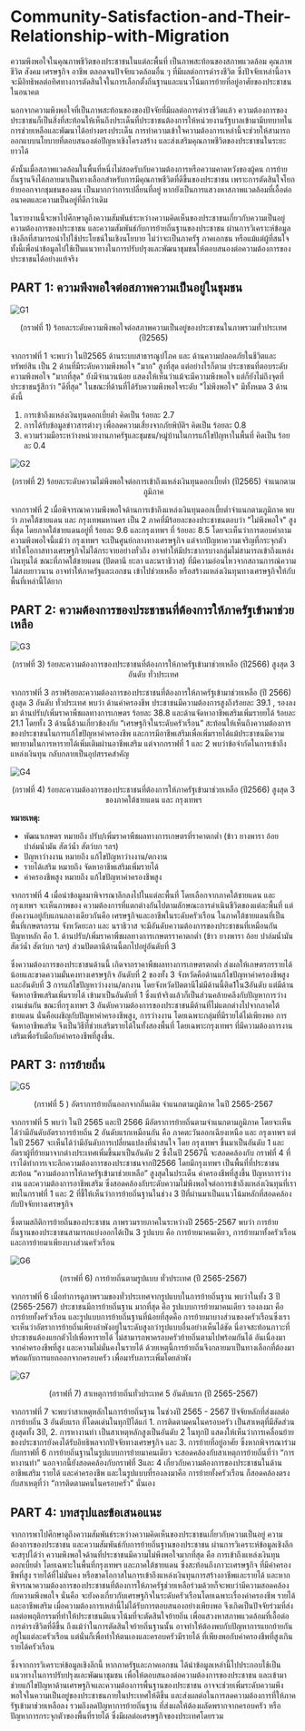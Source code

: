 # Community-Satisfaction-and-Their-Relationship-with-Migration

ความพึงพอใจในคุณภาพชีวิตของประชาชนในแต่ละพื้นที่ เป็นภาพสะท้อนของสภาพแวดล้อม คุณภาพชีวิต สังคม เศรษฐกิจ อาชีพ ตลอดจนปัจจัยแวดล้อมอื่น ๆ ที่มีผลต่อการดำรงชีวิต ซึ่งปัจจัยเหล่านี้อาจจะมีอิทธิพลต่อทิศทางการตัดสินใจในการเลือกตั้งถิ่นฐานและแนวโน้มการย้ายที่อยู่อาศัยของประชาชนในอนาคต 

นอกจากความพึงพอใจที่เป็นภาพสะท้อนของของปัจจัยที่มีผลต่อการดำรงชีวิตแล้ว ความต้องการของประชาชนก็เป็นสิ่งที่สะท้อนให้เห็นถึงประเด็นที่ประชาชนต้องการให้หน่วยงานรัฐบาลเข้ามามีบทบาทในการช่วยเหลือและพัฒนาได้อย่างตรงประเด็น การทำความเข้าใจความต้องการเหล่านี้จะช่วยให้สามารถออกแบบนโยบายที่ตอบสนองต่อปัญหาเชิงโครงสร้าง และส่งเสริมคุณภาพชีวิตของประชาชนในระยะยาวได้  

ดังนั้นเมื่อสภาพแวดล้อมในพื้นที่หนึ่งไม่สอดรับกับความต้องการหรือความคาดหวังของผู้คน การย้ายถิ่นฐานจึงได้กลายมาเป็นทางเลือกสำหรับการมีคุณภาพชีวิตที่ดีขึ้นของประชาชน เพราะการตัดสินใจโยกย้ายออกจากชุมชนของตน เป็นมากกว่าการเปลี่ยนที่อยู่ หากยังเป็นการแสวงหาสภาพแวดล้อมที่เอื้อต่ออนาคตและความเป็นอยู่ที่ดีกว่าเดิม 

ในรายงานนี้จะพาไปศึกษาดูถึงความสัมพันธ์ระหว่างความคิดเห็นของประชาชนเกี่ยวกับความเป็นอยู่ ความต้องการของประชาชน และความสัมพันธ์กับการย้ายถิ่นฐานของประชาชน ผ่านการวิเคราะห์ข้อมูลเชิงลึกที่สามารถนำไปใช้ประโยชน์ในเชิงนโยบาย ไม่ว่าจะเป็นภาครัฐ ภาคเอกชน หรือแม้แต่ผู้ที่สนใจ ทั้งนี้เพื่อนำข้อมูลไปใช้เป็นแนวทางในการปรับปรุงและพัฒนาชุมชนให้ตอบสนองต่อความต้องการของประชาชนได้อย่างแท้จริง 


## PART 1: ความพึงพอใจต่อสภาพความเป็นอยู่ในชุมชน 

![G1](https://github.com/PPLOYLYN/Community-Satisfaction-and-Their-Relationship-with-Migration/blob/main/G1.png)
<p align="center">(กราฟที่ 1) ร้อยละระดับความพึงพอใจต่อสภาพความเป็นอยู่ของประชาชนในภาพรวมทั่วประเทศ (ปี2565)</p> 
จากกราฟที่ 1 จะพบว่า ในปี2565 ด้านระบบสาธารณูปโภค และ ด้านความปลอดภัยในชีวิตและทรัพย์สิน เป็น 2 ด้านที่มีระดับความพึงพอใจ "มาก" สูงที่สุด แต่อย่างไรก็ตาม ประชาชนที่ตอบระดับความพึงพอใจ "มากที่สุด" ยังมีจำนวนน้อย แสดงให้เห็นว่าแม้จะมีความพึงพอใจ แต่ก็ยังไม่ถึงจุดที่ประชาชนรู้สึกว่า "ดีที่สุด"  
ในขณะที่ด้านที่ได้รับความพึงพอใจระดับ "ไม่พึงพอใจ"  มีทั้งหมด 3 ด้าน ดังนี้  

1. การเข้าถึงแหล่งเงินทุนดอกเบี้ยต่ำ คิดเป็น ร้อยละ 2.7  
2. การได้รับข้อมูลข่าวสารต่างๆ เพื่อลดความเสี่ยงจากภัยพิบัติฯ คิดเป็น ร้อยละ 0.8  
3. ความร่วมมือระหว่างหน่วยงานภาครัฐและชุมชน/หมู่บ้านในการแก้ไขปัญหาในพื้นที่ คิดเป็น ร้อยละ 0.4

 
![G2](https://github.com/PPLOYLYN/Community-Satisfaction-and-Their-Relationship-with-Migration/blob/main/G2.png)
<p align="center">(กราฟที่ 2) ร้อยละระดับความไม่พึงพอใจต่อการเข้าถึงแหล่งเงินทุนดอกเบี้ยต่ำ (ปี2565) จำแนกตามภูมิภาค</p> 
จากกราฟที่ 2 เมื่อพิจารณาความพึงพอใจด้านการเข้าถึงแหล่งเงินทุนดอกเบี้ยต่ำจำแนกตามภูมิภาค พบว่า ภาคใต้ชายแดน และ กรุงเทพมหานคร เป็น 2 ภาคที่มีร้อยละของประชาชนตอบว่า "ไม่พึงพอใจ" สูงที่สุด โดยภาคใต้ชายแดนอยู่ที่ ร้อยละ 9.6 และกรุงเทพฯ ที่ ร้อยละ 8.5   โดยจะเห็นว่าการตอบคำถามความพึงพอใจนี้แม้ว่า กรุงเทพฯ จะเป็นศูนย์กลางทางเศรษฐกิจ แต่จากปัญหาความเจริญที่กระจุกตัว ทำให้โอกาสทางเศรษฐกิจไม่ได้กระจายอย่างทั่วถึง อาจทำให้มีประชากรบางกลุ่มไม่สามารถเข้าถึงแหล่งเงินทุนได้ ขณะที่ภาคใต้ชายแดน (ปัตตานี ยะลา และนราธิวาส) ที่มีความอ่อนไหวจากสถานการณ์ความไม่สงบยาวนาน อาจทำให้ภาครัฐและเอกชน เข้าไปช่วยเหลือ หรือสร้างแหล่งเงินทุนทางเศรษฐกิจให้กับพื้นที่เหล่านี้ได้ยาก 

 
## PART 2: ความต้องการของประชาชนที่ต้องการให้ภาครัฐเข้ามาช่วยเหลือ  
 
![G3](https://github.com/PPLOYLYN/Community-Satisfaction-and-Their-Relationship-with-Migration/blob/main/G3.png)
<p align="center">(กราฟที่ 3)  ร้อยละความต้องการของประชาชนที่ต้องการให้ภาครัฐเข้ามาช่วยเหลือ (ปี2566) สูงสุด 3 อันดับ ทั่วประเทศ</p> 
จากกราฟที่ 3 กราฟร้อยละความต้องการของประชาชนที่ต้องการให้ภาครัฐเข้ามาช่วยเหลือ (ปี 2566) สูงสุด 3 อันดับ ทั่วประเทศ พบว่า ด้านค่าครองชีพ ประชาชนมีความต้องการสูงถึงร้อยละ 39.1 , รองลงมา ด้านปรับ/เพิ่มราคาพืชผลทางการเกษตร ร้อยละ 38.8 และด้านจัดหาอาชีพเสริมเพิ่มรายยได้ ร้อยละ 21.1 โดยทั้ง 3 ด้านนี้ล้วนเกี่ยวข้องกับ “เศรษฐกิจในระดับครัวเรือน” สะท้อนให้เห็นถึงความต้องการของประชาชนในการแก้ไขปัญหาค่าครองชีพ และการมีอาชีพเสริมเพื่อเพิ่มรายได้แม้ประชาชนมีความพยายามในการหารายได้เพิ่มเติมผ่านอาชีพเสริม แต่จากกราฟที่ 1 และ 2  พบว่าข้อจำกัดในการเข้าถึงแหล่งเงินทุน กลับกลายเป็นอุปสรรคสำคัญ 

 
![G4](https://github.com/PPLOYLYN/Community-Satisfaction-and-Their-Relationship-with-Migration/blob/main/G4.png)
<p align="center">(กราฟที่ 4)  ร้อยละความต้องการของประชาชนที่ต้องการให้ภาครัฐเข้ามาช่วยเหลือ (ปี2566) สูงสุด 3 ของภาคใต้ชายแดน และ กรุงเทพฯ</p> 

**หมายเหตุ:**
* พัฒนาเกษตร หมายถึง ปรับ/เพิ่มราคาพืชผลทางการเกษตรที่ราคาตกต่ำ (ข้าว ยางพารา อ้อย ปาล์มน้ำมัน สัตว์น้ำ สัตว์บก ฯลฯ) 
* ปัญหาว่างงาน หมายถึง แก้ไขปัญหาว่างงาน/ตกงาน 
* รายได้เสริม หมายถึง จัดหาอาชีพเสริมเพิ่มรายได้ 
* ค่าครองชีพสูง หมายถึง แก้ไขปัญหาค่าครองชีพสูง 

จากกราฟที่ 4 เมื่อนำข้อมูลมาพิจารณาลึกลงไปในแต่ละพื้นที่ โดยเลือกจากภาคใต้ชายแดน และ กรุงเทพฯ  จะเห็นภาพของ ความต้องการที่แตกต่างกันไปตามลักษณะการดำเนินชีวิตของแต่ละพื้นที่ แต่ยังคงวนอยู่กับแกนกลางเดียวกันคือ เศรษฐกิจและอาชีพในระดับครัวเรือน 
ในภาคใต้ชายแดนที่เป็นพื้นที่เกษตรกรรม จังหวัดยะลา และ นราธิวาส จะมีอันดับความต้องการของประชาชนที่เหมือนกัน ปัญหาหลัก คือ 1. ด้านปรับ/เพิ่มราคาพืชผลทางการเกษตรราคาตกต่ำ (ข้าว ยางพารา อ้อย ปาล์มน้ำมัน สัตว์น้ำ สัตว์บก ฯลฯ)  ส่วนปัตตานีด้านนี้ตกไปอยู่อันดับที่ 3  

ซึ่งความต้องการของประชาชนด้านนี้ เกิดจากราคาพืชผลทางการเกษตรตกต่ำ ส่งผลให้เกษตรกรรายได้น้อยและขาดความมั่นคงทางเศรษฐกิจ 
อันดับที่ 2 ของทั้ง 3 จังหวัดคือด้านแก้ไขปัญหาค่าครองชีพสูง  และอันดับที่ 3 การแก้ไขปัญหาว่างงาน/ตกงาน โดยจังหวัดปัตตานีไม่มีด้านนี้ติด1ใน3อันดับ แต่มีด้านจัดหาอาชีพเสริมเพิ่มรายได้ เข้ามาเป็นอันดับที่ 1 ซึ่งแท้จริงแล้วก็เป็นส่วนคล้ายคลึงกับปัญหาการว่างงานเช่นกัน 
ขณะที่กรุงเทพฯ 3 อันดับความต้องการของประชาชนมีด้านที่ไม่แตกต่างไปจากภาคใต้ชายแดน นั่นคือเผชิญกับปัญหาค่าครองชีพสูง, การว่างงาน โดยเฉพาะกลุ่มที่มีรายได้ไม่เพียงพอ การจัดหาอาชีพเสริม จึงเป็นวิธีที่ช่วยเสริมรายได้ในทั้งสองพื้นที่ โดยเฉพาะกรุงเทพฯ ที่มีความต้องการงานเสริมเพื่อรับมือกับค่าครองชีพที่สูงขึ้น. 

 
## PART 3: การย้ายถิ่น 
 
![G5](https://github.com/PPLOYLYN/Community-Satisfaction-and-Their-Relationship-with-Migration/blob/main/G5.png)
<p align="center">(กราฟที่ 5 ) อัตราการย้ายถิ่นออกจากถิ่นเดิม จำแนกตามภูมิภาค ในปี 2565-2567</p> 

จากกราฟที่ 5 พบว่า ในปี 2565 และปี 2566 มีอัตราการย้ายถิ่นตามจำแนกตามภูมิภาค โดยจะเห็นได้ว่ามีอันดับอัตราการย้ายถิ่น 2 อันดับแรกเหมือนกัน คือ ภาคตะวันออกเฉียงเหนือ และ กรุงเทพฯ แต่ในปี 2567 จะเห็นได้ว่ามีอันดับการเปลี่ยนแปลงที่น่าสนใจ โดย กรุงเทพฯ ขึ้นมาเป็นอันดับ 1 และอัตราผู้ที่ย้ายมาจากต่างประเทศเพิ่มขึ้นมาเป็นอันดับ 2 ซึ่งในปี 2567นี้ จะสอดคล้องกับ กราฟที่ 4 ที่เราได้ทำการเจาะลึกความต้องการของประชาชนจากปี2566 โดยมีกรุงเทพฯ เป็นพื้นที่ที่ประชาชนสะท้อน “ความต้องการให้ภาครัฐเข้ามาช่วยเหลือ” สูงสุดในประเด็น ค่าครองชีพที่สูงขึ้น ปัญหาการว่างงาน และความต้องการอาชีพเสริม ซึ่งสอดคล้องกับระดับความไม่พึงพอใจต่อการเข้าถึงแหล่งเงินทุนที่เราพบในกราฟที่ 1 และ 2 ที่ชี้ให้เห็นว่าการย้ายถิ่นฐานในช่วง 3 ปีที่ผ่านมาเป็นแนวโน้มหลักที่สอดคล้องกับปัจจัยทางเศรษฐกิจ 

ซึ่งตามสถิติการย้ายถิ่นของประชาชน ภาพรวมรายภาคในระหว่างปี 2565-2567 พบว่า การย้ายถิ่นฐานของประชาชนสามารถแบ่งออกได้เป็น 3 รูปแบบ คือ การย้ายมาคนเดียว, การย้ายมาทั้งครัวเรือน และการย้ายมาเพียงบางส่วนครัวเรือน 


![G6](https://github.com/PPLOYLYN/Community-Satisfaction-and-Their-Relationship-with-Migration/blob/main/G6.png)
<p align="center">(กราฟที่ 6) การย้ายถิ่นตามรูปแบบ ทั่วประเทศ (ปี 2565-2567)</p>   
จากกราฟที่ 6 เมื่อทำการดูภาพรวมของทั่วประเทศจากรูปแบบในการย้ายถิ่นฐาน พบว่าในทั้ง 3 ปี (2565-2567) ประชาชนมีการย้ายถิ่นฐาน มากที่สุด คือ รูปแบบการย้ายมาคนเดียว รองลงมา คือ การย้ายทั้งครัวเรือน และรูปแบบการย้ายถิ่นฐานที่น้อยที่สุดคือ การย้ายมาบางส่วนของครัวเรือนซึ่งเราจะเห็นว่าอัตราการย้ายถิ่นเพียงลำพังอยู่ในระดับสูงกว่ารูปแบบอื่นอย่างเห็นได้ชัด นี่อาจสะท้อนภาวะที่ประชาชนต้องแยกตัวไปเพื่อหารายได้ ไม่สามารถพาครอบครัวย้ายถิ่นตามไปพร้อมกันได้ อันเนื่องมาจากค่าครองชีพที่สูง และความไม่มั่นคงในรายได้  ด้วยเหตุนี้การย้ายถิ่นจึงกลายมาเป็นทางเลือกที่ต้องมาพร้อมกับการแยกออกจากครอบครัว เพื่อมารับภาระเพิ่มโดยลำพัง 


![G7](https://github.com/PPLOYLYN/Community-Satisfaction-and-Their-Relationship-with-Migration/blob/main/G7.png)
<p align="center">(กราฟที่ 7) สาเหตุการย้ายถิ่นทั่วประเทศ 5 อันดับแรก (ปี 2565-2567)</p> 
จากกราฟที่ 7 จะพบว่าสาเหตุหลักในการย้ายถิ่นฐาน ในช่วงปี 2565 - 2567 ปัจจัยหลักที่ส่งผลต่อการย้ายถิ่น 3 อันดับแรก ที่โดดเด่นในทุกปีได้แก่ 1. การติดตามคนในครอบครัว เป็นสาเหตุที่มีสัดส่วนสูงสุดทั้ง 3ปี, 2. การหางานทำ เป็นสาเหตุหลักสูงเป็นอันดับ 2 ในทุกปี แสดงให้เห็นว่าการเคลื่อนย้ายของประชากรยังคงได้รับอิทธิพลจากปัจจัยทางเศรษฐกิจ และ 3. การย้ายที่อยู่อาศัย ซึ่งหากพิจารณาร่วมกับกราฟที่ 6 การย้ายถิ่นฐานในรูปแบบการย้ายมาคนเดียว จะสอดคล้องกับสาเหตุการย้ายถิ่นที่ว่า “การหางานทำ” นอกจากนี้ยังสอดคล้องกับกราฟที่ 3และ 4 เกี่ยวกับความต้องการของประชาชนในด้านอาชีพเสริม รายได้ และค่าครองชีพ และในรูปแบบที่รองลงมาคือ การย้ายทั้งครัวเรือน ก็สอดคล้องตรงกับสาเหตุที่ว่า “การติดตามคนในครอบครัว” นั่นเอง  


## PART 4: บทสรุปและข้อเสนอแนะ

จากการพาไปศึกษาดูถึงความสัมพันธ์ระหว่างความคิดเห็นของประชาชนเกี่ยวกับความเป็นอยู่ ความต้องการของประชาชน และความสัมพันธ์กับการย้ายถิ่นฐานของประชาชน ผ่านการวิเคราะห์ข้อมูลเชิงลึก จะสรุปได้ว่า ความพึงพอใจด้านที่ประชาชนมีความไม่พึงพอใจมากที่สุด คือ การเข้าถึงแหล่งเงินทุนดอกเบี้ยต่ำ โดยเฉพาะในพื้นที่กรุงเทพฯ และภาคใต้ชายแดน ซึ่งสะท้อนถึงภาวะเศรษฐกิจ ที่มีค่าครองชีพที่สูง รายได้ที่ไม่มั่นคง หรือขาดโอกาสในการเข้าถึงแหล่งเงินทุนการสร้างอาชีพและรายได้  และหากพิจารณาความต้องการของประชาชนที่ต้องการให้ภาครัฐช่วยเหลือร่วมด้วยก็จะพบว่ามีความสอดคล้องกับความพึงพอใจ นั่นคือ จะยังคงเกี่ยวกับเศรษฐกิจในระดับครัวเรือนโดยเฉพาะเรื่องค่าครองชีพ รายได้ และอาชีพเสริม  เมื่อความต้องการเหล่านี้ไม่ได้รับการตอบสนองอย่างเพียงพอ จึงเกิดเป็นปัจจัยร่วมที่ส่งผลต่อพฤติกรรมที่ทำให้ประชาชนมีแนวโน้มที่จะตัดสินใจย้ายถิ่น เพื่อแสวงหาสภาพแวดล้อมที่เอื้อต่อการดำรงชีวิตที่ดีขึ้น ถึงแม้ว่าในการตัดสินใจย้ายถิ่นฐานนั้น อาจทำให้ต้องพบกับปัญหาการแยกย้ายกันอยู่ในแต่ละครัวเรือน แต่นั่นก็เพื่อทำให้ตนเองและครอบครัวมีรายได้ ที่เพียงพอกับค่าครองชีพที่สูงเกินรายได้ครัวเรือน 

ซึ่งจากการวิเคราะห์ข้อมูลเชิงลึกนี้ หากภาครัฐและภาคเอกชน ได้นำข้อมูลเหล่านี้ไปประกอบใช้เป็นแนวทางในการปรับปรุงและพัฒนาชุมชน เพื่อให้ตอบสนองต่อความต้องการของประชาชน และเข้ามาช่วยแก้ไขปัญหาด้านเศรษฐกิจและความต้องการพื้นฐานของประชาชน อาจจะช่วยเพิ่มระดับความพึงพอใจในความเป็นอยู่ของประชาชนภายในประเทศให้ดีขึ้น และส่งผลต่อในการลดความต้องการที่ให้ภาครัฐเข้ามาช่วยเหลือลง รวมถึงลดปัญหาการย้ายถิ่นฐาน ที่ส่งผลให้ต้องผลัดพรากจากครอบครัว หรือปัญหาการกระจุกตัวของพื้นที่รายได้ ซึ่งมีผลต่อเศรษฐกิจของประเทศโดยรวม 
